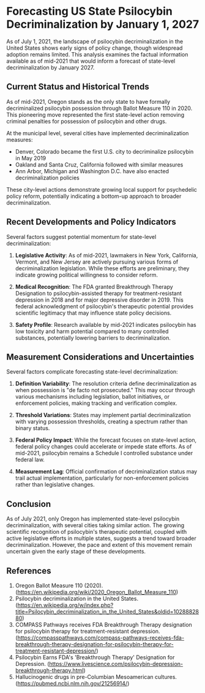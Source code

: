 # Forecasting US State Psilocybin Decriminalization by January 1, 2027

As of July 1, 2021, the landscape of psilocybin decriminalization in the United States shows early signs of policy change, though widespread adoption remains limited. This analysis examines the factual information available as of mid-2021 that would inform a forecast of state-level decriminalization by January 2027.

## Current Status and Historical Trends

As of mid-2021, Oregon stands as the only state to have formally decriminalized psilocybin possession through Ballot Measure 110 in 2020. This pioneering move represented the first state-level action removing criminal penalties for possession of psilocybin and other drugs.

At the municipal level, several cities have implemented decriminalization measures:
- Denver, Colorado became the first U.S. city to decriminalize psilocybin in May 2019
- Oakland and Santa Cruz, California followed with similar measures
- Ann Arbor, Michigan and Washington D.C. have also enacted decriminalization policies

These city-level actions demonstrate growing local support for psychedelic policy reform, potentially indicating a bottom-up approach to broader decriminalization.

## Recent Developments and Policy Indicators

Several factors suggest potential momentum for state-level decriminalization:

1. **Legislative Activity**: As of mid-2021, lawmakers in New York, California, Vermont, and New Jersey are actively pursuing various forms of decriminalization legislation. While these efforts are preliminary, they indicate growing political willingness to consider reform.

2. **Medical Recognition**: The FDA granted Breakthrough Therapy Designation to psilocybin-assisted therapy for treatment-resistant depression in 2018 and for major depressive disorder in 2019. This federal acknowledgment of psilocybin's therapeutic potential provides scientific legitimacy that may influence state policy decisions.

3. **Safety Profile**: Research available by mid-2021 indicates psilocybin has low toxicity and harm potential compared to many controlled substances, potentially lowering barriers to decriminalization.

## Measurement Considerations and Uncertainties

Several factors complicate forecasting state-level decriminalization:

1. **Definition Variability**: The resolution criteria define decriminalization as when possession is "de facto not prosecuted." This may occur through various mechanisms including legislation, ballot initiatives, or enforcement policies, making tracking and verification complex.

2. **Threshold Variations**: States may implement partial decriminalization with varying possession thresholds, creating a spectrum rather than binary status.

3. **Federal Policy Impact**: While the forecast focuses on state-level action, federal policy changes could accelerate or impede state efforts. As of mid-2021, psilocybin remains a Schedule I controlled substance under federal law.

4. **Measurement Lag**: Official confirmation of decriminalization status may trail actual implementation, particularly for non-enforcement policies rather than legislative changes.

## Conclusion

As of July 2021, only Oregon has implemented state-level psilocybin decriminalization, with several cities taking similar action. The growing scientific recognition of psilocybin's therapeutic potential, coupled with active legislative efforts in multiple states, suggests a trend toward broader decriminalization. However, the pace and extent of this movement remain uncertain given the early stage of these developments.

## References

1. Oregon Ballot Measure 110 (2020). (https://en.wikipedia.org/wiki/2020_Oregon_Ballot_Measure_110)
2. Psilocybin decriminalization in the United States. (https://en.wikipedia.org/w/index.php?title=Psilocybin_decriminalization_in_the_United_States&oldid=1028882880)
3. COMPASS Pathways receives FDA Breakthrough Therapy designation for psilocybin therapy for treatment-resistant depression. (https://compasspathways.com/compass-pathways-receives-fda-breakthrough-therapy-designation-for-psilocybin-therapy-for-treatment-resistant-depression/)
4. Psilocybin Earns FDA's 'Breakthrough Therapy' Designation for Depression. (https://www.livescience.com/psilocybin-depression-breakthrough-therapy.html)
5. Hallucinogenic drugs in pre-Columbian Mesoamerican cultures. (https://pubmed.ncbi.nlm.nih.gov/21256914/)